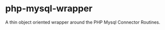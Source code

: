 php-mysql-wrapper
=================

A thin object oriented wrapper around the PHP Mysql Connector Routines.